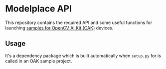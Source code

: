 # Modelplace API

This repository contains the required API and some useful functions for launching [samples for OpenCV AI Kit (OAK)](https://github.com/opencv-ai/oak-model-samples) devices.

## Usage

It's a dependency package which is built automatically when `setup.py` for is called in an OAK sample project.
